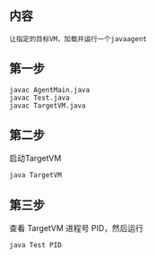 ## 内容
    
	让指定的目标VM，加载并运行一个javaagent
	
## 第一步

	javac AgentMain.java
	javac Test.java
	javac TargetVM.java

## 第二步

启动TargetVM
	
	java TargetVM

## 第三步

查看 TargetVM 进程号 PID，然后运行

	java Test PID
